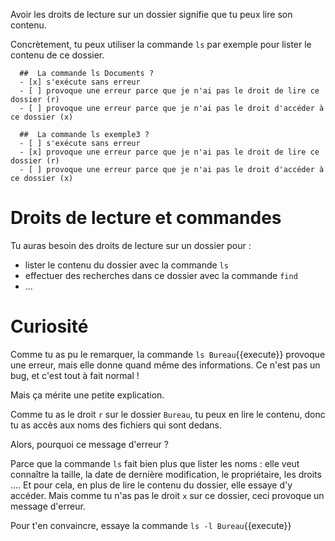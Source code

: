 
Avoir les droits de lecture sur un dossier signifie que tu peux lire son contenu.

Concrètement, tu peux utiliser la commande `ls` par exemple pour lister le contenu de ce dossier.


```{quizdown} 
  ##  La commande ls Documents ? 
  - [x] s'exécute sans erreur
  - [ ] provoque une erreur parce que je n'ai pas le droit de lire ce dossier (r)
  - [ ] provoque une erreur parce que je n'ai pas le droit d'accéder à ce dossier (x)
```
```{quizdown} 
  ##  La commande ls exemple3 ? 
  - [ ] s'exécute sans erreur
  - [x] provoque une erreur parce que je n'ai pas le droit de lire ce dossier (r)
  - [ ] provoque une erreur parce que je n'ai pas le droit d'accéder à ce dossier (x)
```


# Droits de lecture et commandes

Tu auras besoin des droits de lecture sur un dossier pour :

* lister le contenu du dossier avec la commande `ls`
* effectuer des recherches dans ce dossier avec la commande `find`
* ...


# Curiosité

Comme tu as pu le remarquer, la commande `ls Bureau`{{execute}} provoque une erreur, mais elle donne quand même des informations.
Ce n'est pas un bug, et c'est tout à fait normal !

Mais ça mérite une petite explication.

Comme tu as le droit `r` sur le dossier `Bureau`, tu peux en lire le contenu, donc tu as accès aux noms des fichiers qui sont dedans.

Alors, pourquoi ce message d'erreur ?

Parce que la commande `ls` fait bien plus que lister les noms : elle veut connaître la taille, la date de dernière modification, le propriétaire, les droits ....
Et pour cela, en plus de lire le contenu du dossier, elle essaye d'y accéder.
Mais comme tu n'as pas le droit `x` sur ce dossier, ceci provoque un message d'erreur.

Pour t'en convaincre, essaye la commande `ls -l Bureau`{{execute}}
